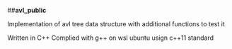 ##**avl_public**

Implementation of avl tree data structure
with additional functions to test it

Written in C++
Complied with g++ on wsl ubuntu 
usign c++11 standard
